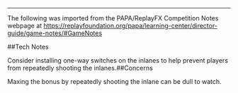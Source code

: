 ***
The following was imported from the PAPA/ReplayFX Competition Notes webpage at https://replayfoundation.org/papa/learning-center/director-guide/game-notes/#GameNotes

##Tech Notes
            
Consider installing one-way switches on the inlanes to help prevent players from repeatedly shooting the inlanes.##Concerns
            
Maxing the bonus by repeatedly shooting the inlane can be dull to watch.